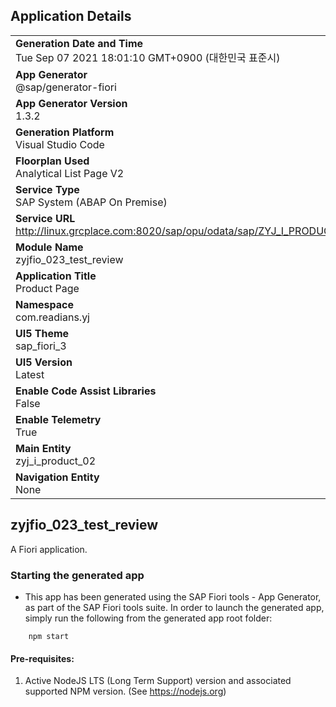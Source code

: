## Application Details
|               |
| ------------- |
|**Generation Date and Time**<br>Tue Sep 07 2021 18:01:10 GMT+0900 (대한민국 표준시)|
|**App Generator**<br>@sap/generator-fiori|
|**App Generator Version**<br>1.3.2|
|**Generation Platform**<br>Visual Studio Code|
|**Floorplan Used**<br>Analytical List Page V2|
|**Service Type**<br>SAP System (ABAP On Premise)|
|**Service URL**<br>http://linux.grcplace.com:8020/sap/opu/odata/sap/ZYJ_I_PRODUCT_02_CDS/
|**Module Name**<br>zyjfio_023_test_review|
|**Application Title**<br>Product Page|
|**Namespace**<br>com.readians.yj|
|**UI5 Theme**<br>sap_fiori_3|
|**UI5 Version**<br>Latest|
|**Enable Code Assist Libraries**<br>False|
|**Enable Telemetry**<br>True|
|**Main Entity**<br>zyj_i_product_02|
|**Navigation Entity**<br>None|

## zyjfio_023_test_review

A Fiori application.

### Starting the generated app

-   This app has been generated using the SAP Fiori tools - App Generator, as part of the SAP Fiori tools suite.  In order to launch the generated app, simply run the following from the generated app root folder:

```
    npm start
```

#### Pre-requisites:

1. Active NodeJS LTS (Long Term Support) version and associated supported NPM version.  (See https://nodejs.org)


